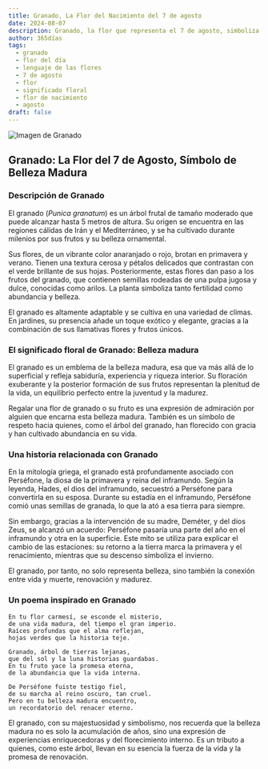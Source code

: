 ```yaml
---
title: Granado, La Flor del Nacimiento del 7 de agosto
date: 2024-08-07
description: Granado, la flor que representa el 7 de agosto, simboliza Belleza madura. Descubre su fascinante historia, significado en el lenguaje de las flores y una poesía que celebra su belleza.
author: 365días
tags:
  - granado
  - flor del día
  - lenguaje de las flores
  - 7 de agosto
  - flor
  - significado floral
  - flor de nacimiento
  - agosto
draft: false
---
```


![Imagen de Granado](https://cdn.pixabay.com/photo/2012/09/30/02/58/flowers-58556_1280.jpg#center)


## Granado: La Flor del 7 de Agosto, Símbolo de Belleza Madura

### Descripción de Granado

El granado (_Punica granatum_) es un árbol frutal de tamaño moderado que puede alcanzar hasta 5 metros de altura. Su origen se encuentra en las regiones cálidas de Irán y el Mediterráneo, y se ha cultivado durante milenios por sus frutos y su belleza ornamental.

Sus flores, de un vibrante color anaranjado o rojo, brotan en primavera y verano. Tienen una textura cerosa y pétalos delicados que contrastan con el verde brillante de sus hojas. Posteriormente, estas flores dan paso a los frutos del granado, que contienen semillas rodeadas de una pulpa jugosa y dulce, conocidas como arilos. La planta simboliza tanto fertilidad como abundancia y belleza.

El granado es altamente adaptable y se cultiva en una variedad de climas. En jardines, su presencia añade un toque exótico y elegante, gracias a la combinación de sus llamativas flores y frutos únicos.

### El significado floral de Granado: Belleza madura

El granado es un emblema de la belleza madura, esa que va más allá de lo superficial y refleja sabiduría, experiencia y riqueza interior. Su floración exuberante y la posterior formación de sus frutos representan la plenitud de la vida, un equilibrio perfecto entre la juventud y la madurez.

Regalar una flor de granado o su fruto es una expresión de admiración por alguien que encarna esta belleza madura. También es un símbolo de respeto hacia quienes, como el árbol del granado, han florecido con gracia y han cultivado abundancia en su vida.

### Una historia relacionada con Granado

En la mitología griega, el granado está profundamente asociado con Perséfone, la diosa de la primavera y reina del inframundo. Según la leyenda, Hades, el dios del inframundo, secuestró a Perséfone para convertirla en su esposa. Durante su estadía en el inframundo, Perséfone comió unas semillas de granada, lo que la ató a esa tierra para siempre.

Sin embargo, gracias a la intervención de su madre, Deméter, y del dios Zeus, se alcanzó un acuerdo: Perséfone pasaría una parte del año en el inframundo y otra en la superficie. Este mito se utiliza para explicar el cambio de las estaciones: su retorno a la tierra marca la primavera y el renacimiento, mientras que su descenso simboliza el invierno.

El granado, por tanto, no solo representa belleza, sino también la conexión entre vida y muerte, renovación y madurez.

### Un poema inspirado en Granado

```
En tu flor carmesí, se esconde el misterio,  
de una vida madura, del tiempo el gran imperio.  
Raíces profundas que el alma reflejan,  
hojas verdes que la historia teje.

Granado, árbol de tierras lejanas,  
que del sol y la luna historias guardabas.  
En tu fruto yace la promesa eterna,  
de la abundancia que la vida interna.

De Perséfone fuiste testigo fiel,  
de su marcha al reino oscuro, tan cruel.  
Pero en tu belleza madura encuentro,  
un recordatorio del renacer eterno.  
```

El granado, con su majestuosidad y simbolismo, nos recuerda que la belleza madura no es solo la acumulación de años, sino una expresión de experiencias enriquecedoras y del florecimiento interno. Es un tributo a quienes, como este árbol, llevan en su esencia la fuerza de la vida y la promesa de renovación.

